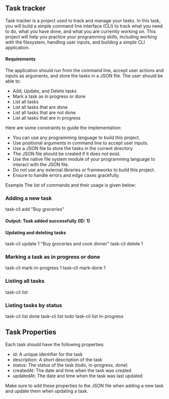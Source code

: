 ## Task tracker

Task tracker is a project used to track and manage your tasks. In this task, you will build a simple command line interface (CLI) to track what you need to do, what you have done, and what you are currently working on. This project will help you practice your programming skills, including working with the filesystem, handling user inputs, and building a simple CLI application.

#### Requirements
The application should run from the command line, accept user actions and inputs as arguments, and store the tasks in a JSON file. The user should be able to:

-  Add, Update, and Delete tasks
-  Mark a task as in progress or done
-  List all tasks
-  List all tasks that are done
-  List all tasks that are not done
-  List all tasks that are in progress

Here are some constraints to guide the implementation:

- You can use any programming language to build this project.
- Use positional arguments in command line to accept user inputs.
- Use a JSON file to store the tasks in the current directory.
- The JSON file should be created if it does not exist.
- Use the native file system module of your programming language to interact with the JSON file.
- Do not use any external libraries or frameworks to build this project.
- Ensure to handle errors and edge cases gracefully.

Example
The list of commands and their usage is given below:

### Adding a new task
task-cli add "Buy groceries"
#### Output: Task added successfully (ID: 1)

#### Updating and deleting tasks
task-cli update 1 "Buy groceries and cook dinner"
task-cli delete 1

### Marking a task as in progress or done
task-cli mark-in-progress 1
task-cli mark-done 1

### Listing all tasks
task-cli list

### Listing tasks by status
task-cli list done
task-cli list todo
task-cli list in-progress

## Task Properties
Each task should have the following properties:

- id: A unique identifier for the task
- description: A short description of the task
- status: The status of the task (todo, in-progress, done)
- createdAt: The date and time when the task was created
- updatedAt: The date and time when the task was last updated

Make sure to add these properties to the JSON file when adding a new task and update them when updating a task.